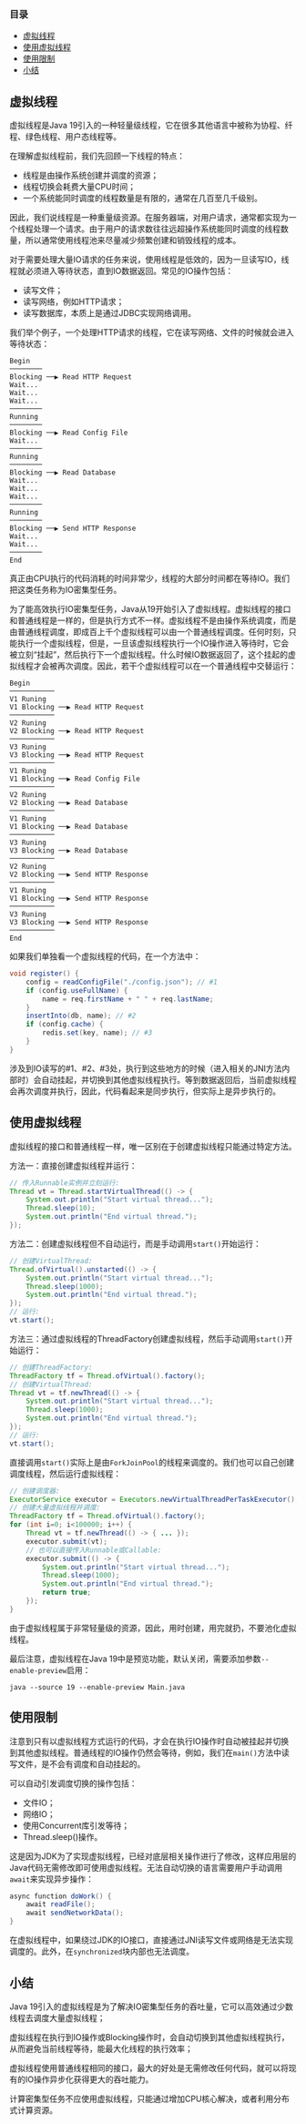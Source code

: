 ### 目录

- [虚拟线程](#虚拟线程)
- [使用虚拟线程](#使用虚拟线程)
- [使用限制](#使用限制)
- [小结](#小结)

## 虚拟线程

虚拟线程是Java 19引入的一种轻量级线程，它在很多其他语言中被称为协程、纤程、绿色线程、用户态线程等。

在理解虚拟线程前，我们先回顾一下线程的特点：

- 线程是由操作系统创建并调度的资源；
- 线程切换会耗费大量CPU时间；
- 一个系统能同时调度的线程数量是有限的，通常在几百至几千级别。

因此，我们说线程是一种重量级资源。在服务器端，对用户请求，通常都实现为一个线程处理一个请求。由于用户的请求数往往远超操作系统能同时调度的线程数量，所以通常使用线程池来尽量减少频繁创建和销毁线程的成本。

对于需要处理大量IO请求的任务来说，使用线程是低效的，因为一旦读写IO，线程就必须进入等待状态，直到IO数据返回。常见的IO操作包括：

- 读写文件；
- 读写网络，例如HTTP请求；
- 读写数据库，本质上是通过JDBC实现网络调用。

我们举个例子，一个处理HTTP请求的线程，它在读写网络、文件的时候就会进入等待状态：

```ascii
Begin
────────
Blocking ──▶ Read HTTP Request
Wait...
Wait...
Wait...
────────
Running
────────
Blocking ──▶ Read Config File
Wait...
────────
Running
────────
Blocking ──▶ Read Database
Wait...
Wait...
Wait...
────────
Running
────────
Blocking ──▶ Send HTTP Response
Wait...
Wait...
────────
End
```

真正由CPU执行的代码消耗的时间非常少，线程的大部分时间都在等待IO。我们把这类任务称为IO密集型任务。

为了能高效执行IO密集型任务，Java从19开始引入了虚拟线程。虚拟线程的接口和普通线程是一样的，但是执行方式不一样。虚拟线程不是由操作系统调度，而是由普通线程调度，即成百上千个虚拟线程可以由一个普通线程调度。任何时刻，只能执行一个虚拟线程，但是，一旦该虚拟线程执行一个IO操作进入等待时，它会被立刻“挂起”，然后执行下一个虚拟线程。什么时候IO数据返回了，这个挂起的虚拟线程才会被再次调度。因此，若干个虚拟线程可以在一个普通线程中交替运行：

```ascii
Begin
───────────
V1 Runing
V1 Blocking ──▶ Read HTTP Request
───────────
V2 Runing
V2 Blocking ──▶ Read HTTP Request
───────────
V3 Runing
V3 Blocking ──▶ Read HTTP Request
───────────
V1 Runing
V1 Blocking ──▶ Read Config File
───────────
V2 Runing
V2 Blocking ──▶ Read Database
───────────
V1 Runing
V1 Blocking ──▶ Read Database
───────────
V3 Runing
V3 Blocking ──▶ Read Database
───────────
V2 Runing
V2 Blocking ──▶ Send HTTP Response
───────────
V1 Runing
V1 Blocking ──▶ Send HTTP Response
───────────
V3 Runing
V3 Blocking ──▶ Send HTTP Response
───────────
End
```

如果我们单独看一个虚拟线程的代码，在一个方法中：

```java
void register() {
    config = readConfigFile("./config.json"); // #1
    if (config.useFullName) {
        name = req.firstName + " " + req.lastName;
    }
    insertInto(db, name); // #2
    if (config.cache) {
        redis.set(key, name); // #3
    }
}
```

涉及到IO读写的#1、#2、#3处，执行到这些地方的时候（进入相关的JNI方法内部时）会自动挂起，并切换到其他虚拟线程执行。等到数据返回后，当前虚拟线程会再次调度并执行，因此，代码看起来是同步执行，但实际上是异步执行的。

## 使用虚拟线程

虚拟线程的接口和普通线程一样，唯一区别在于创建虚拟线程只能通过特定方法。

方法一：直接创建虚拟线程并运行：

```java
// 传入Runnable实例并立刻运行:
Thread vt = Thread.startVirtualThread(() -> {
    System.out.println("Start virtual thread...");
    Thread.sleep(10);
    System.out.println("End virtual thread.");
});
```

方法二：创建虚拟线程但不自动运行，而是手动调用`start()`开始运行：

```java
// 创建VirtualThread:
Thread.ofVirtual().unstarted(() -> {
    System.out.println("Start virtual thread...");
    Thread.sleep(1000);
    System.out.println("End virtual thread.");
});
// 运行:
vt.start();
```

方法三：通过虚拟线程的ThreadFactory创建虚拟线程，然后手动调用`start()`开始运行：

```java
// 创建ThreadFactory:
ThreadFactory tf = Thread.ofVirtual().factory();
// 创建VirtualThread:
Thread vt = tf.newThread(() -> {
    System.out.println("Start virtual thread...");
    Thread.sleep(1000);
    System.out.println("End virtual thread.");
});
// 运行:
vt.start();
```

直接调用`start()`实际上是由`ForkJoinPool`的线程来调度的。我们也可以自己创建调度线程，然后运行虚拟线程：

```java
// 创建调度器:
ExecutorService executor = Executors.newVirtualThreadPerTaskExecutor();
// 创建大量虚拟线程并调度:
ThreadFactory tf = Thread.ofVirtual().factory();
for (int i=0; i<100000; i++) {
    Thread vt = tf.newThread(() -> { ... });
    executor.submit(vt);
    // 也可以直接传入Runnable或Callable:
    executor.submit(() -> {
        System.out.println("Start virtual thread...");
        Thread.sleep(1000);
        System.out.println("End virtual thread.");
        return true;
    });
}
```

由于虚拟线程属于非常轻量级的资源，因此，用时创建，用完就扔，不要池化虚拟线程。

最后注意，虚拟线程在Java 19中是预览功能，默认关闭，需要添加参数`--enable-preview`启用：

```
java --source 19 --enable-preview Main.java
```

## 使用限制

注意到只有以虚拟线程方式运行的代码，才会在执行IO操作时自动被挂起并切换到其他虚拟线程。普通线程的IO操作仍然会等待，例如，我们在`main()`方法中读写文件，是不会有调度和自动挂起的。

可以自动引发调度切换的操作包括：

- 文件IO；
- 网络IO；
- 使用Concurrent库引发等待；
- Thread.sleep()操作。

这是因为JDK为了实现虚拟线程，已经对底层相关操作进行了修改，这样应用层的Java代码无需修改即可使用虚拟线程。无法自动切换的语言需要用户手动调用`await`来实现异步操作：

```java
async function doWork() {
    await readFile();
    await sendNetworkData();
}
```

在虚拟线程中，如果绕过JDK的IO接口，直接通过JNI读写文件或网络是无法实现调度的。此外，在`synchronized`块内部也无法调度。

## 小结

Java 19引入的虚拟线程是为了解决IO密集型任务的吞吐量，它可以高效通过少数线程去调度大量虚拟线程；

虚拟线程在执行到IO操作或Blocking操作时，会自动切换到其他虚拟线程执行，从而避免当前线程等待，能最大化线程的执行效率；

虚拟线程使用普通线程相同的接口，最大的好处是无需修改任何代码，就可以将现有的IO操作异步化获得更大的吞吐能力。

计算密集型任务不应使用虚拟线程，只能通过增加CPU核心解决，或者利用分布式计算资源。
